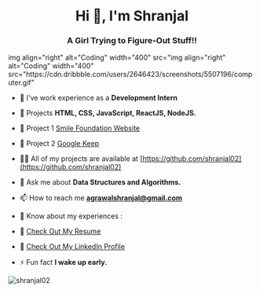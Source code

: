 <h1 align="center">Hi 👋, I'm Shranjal</h1>
<h3 align="center">A Girl Trying to Figure-Out Stuff!!</h3>
img align="right" alt="Coding" width="400" src="img align="right" alt="Coding" width="400" src="https://cdn.dribbble.com/users/2646423/screenshots/5507196/computer.gif"

- 🔭 I've work experience as a **Development Intern**

- 🌱 Projects **HTML, CSS, JavaScript, ReactJS, NodeJS.**

- 🔭 Project 1 [Smile Foundation Website](https://shranjal02.github.io/SparksTask/)

- 🔭 Project 2 [Google Keep](https://shranjal02.github.io/Google-Keep//)

- 👨‍💻 All of my projects are available at [https://github.com/shranjal02](https://github.com/shranjal02)

- 💬 Ask me about **Data Structures and Algorithms.**

- 📫 How to reach me **agrawalshranjal@gmail.com**

- 📄 Know about my experiences : 

- 👋 [Check Out My Resume](https://drive.google.com/file/d/1Ecpvkzp2VreeS2F08jEDWrVE5ONBzN4m/view)

- 👋 [Check Out My LinkedIn Profile](https://www.linkedin.com/in/shranjal-agrawal-539337203/)

- ⚡ Fun fact **I wake up early.**

<p><img align="center" src="https://github-readme-streak-stats.herokuapp.com/?user=shranjal02&" alt="shranjal02" /></p>
